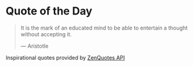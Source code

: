 # Quote of the Day

<!-- QUOTE_START -->
> It is the mark of an educated mind to be able to entertain a thought without accepting it.
>
> — Aristotle

Inspirational quotes provided by <a href="https://zenquotes.io/" target="_blank">ZenQuotes API</a>
<!-- QUOTE_END -->